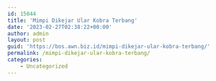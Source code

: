 ```yaml
---
id: 15044
title: 'Mimpi Dikejar Ular Kobra Terbang'
date: '2023-02-27T02:38:22+00:00'
author: admin
layout: post
guid: 'https://bos.awn.biz.id/mimpi-dikejar-ular-kobra-terbang/'
permalink: /mimpi-dikejar-ular-kobra-terbang/
categories:
    - Uncategorized
---
```


